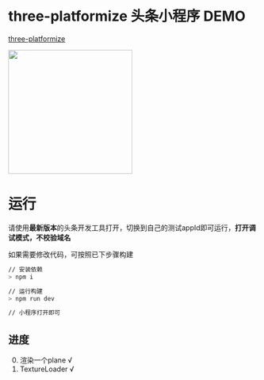 # three-platformize 头条小程序 DEMO

[three-platformize](https://github.com/deepkolos/three-platformize)


<div>
  <img src="https://raw.githubusercontent.com/deepkolos/three-platformize-demo-byte/master/demo.gif" width="250" alt="" style="display:inline-block;"/>
</div>

# 运行

请使用**最新版本**的头条开发工具打开，切换到自己的测试appId即可运行，**打开调试模式，不校验域名**

如果需要修改代码，可按照已下步骤构建

```sh
// 安装依赖
> npm i

// 运行构建
> npm run dev

// 小程序打开即可
```

## 进度

0. 渲染一个plane √
1. TextureLoader √